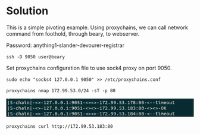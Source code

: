 # Solution

This is a simple pivoting example. Using proxychains, we can call network command from foothold, through beary, to webserver.

Password: anything1-slander-devourer-registrar

```shell
ssh -D 9050 user@beary
```

Set proxychains configuration file to use sock4 proxy on port 9050.

```shell
sudo echo "socks4 127.0.0.1 9050" >> /etc/proxychains.conf
```

```shell
proxychains nmap 172.99.53.0/24 -sT -p 80
```

![alt text](image.png)

```shell
proxychains curl http://172.99.53.183:80
```
